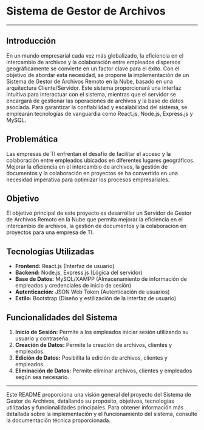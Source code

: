 # Sistema de Gestor de Archivos

---

## Introducción

En un mundo empresarial cada vez más globalizado, la eficiencia en el intercambio de archivos y la colaboración entre empleados dispersos geográficamente se convierte en un factor clave para el éxito. Con el objetivo de abordar esta necesidad, se propone la implementación de un Sistema de Gestor de Archivos Remoto en la Nube, basado en una arquitectura Cliente/Servidor. Este sistema proporcionará una interfaz intuitiva para interactuar con el sistema, mientras que el servidor se encargará de gestionar las operaciones de archivos y la base de datos asociada. Para garantizar la confiabilidad y escalabilidad del sistema, se emplearán tecnologías de vanguardia como React.js, Node.js, Express.js y MySQL.

## Problemática

Las empresas de TI enfrentan el desafío de facilitar el acceso y la colaboración entre empleados ubicados en diferentes lugares geográficos. Mejorar la eficiencia en el intercambio de archivos, la gestión de documentos y la colaboración en proyectos se ha convertido en una necesidad imperativa para optimizar los procesos empresariales.

## Objetivo

El objetivo principal de este proyecto es desarrollar un Servidor de Gestor de Archivos Remoto en la Nube que permita mejorar la eficiencia en el intercambio de archivos, la gestión de documentos y la colaboración en proyectos para una empresa de TI.

## Tecnologías Utilizadas

- **Frontend:** React.js (Interfaz de usuario)
- **Backend:** Node.js, Express.js (Lógica del servidor)
- **Base de Datos:** MySQL/XAMPP (Almacenamiento de información de empleados y credenciales de inicio de sesión)
- **Autenticación:** JSON Web Token (Autenticación de usuarios)
- **Estilo:** Bootstrap (Diseño y estilización de la interfaz de usuario)

## Funcionalidades del Sistema

1. **Inicio de Sesión:** Permite a los empleados iniciar sesión utilizando su usuario y contraseña.
2. **Creación de Datos:** Permite la creación de archivos, clientes y empleados.
3. **Edición de Datos:** Posibilita la edición de archivos, clientes y empleados.
4. **Eliminación de Datos:** Permite eliminar archivos, clientes y empleados según sea necesario.

--- 

Este README proporciona una visión general del proyecto del Sistema de Gestor de Archivos, detallando su propósito, objetivos, tecnologías utilizadas y funcionalidades principales. Para obtener información más detallada sobre la implementación y el funcionamiento del sistema, consulte la documentación técnica proporcionada.
